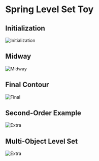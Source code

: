 Spring Level Set Toy
=====
## Initialization
![Initialization](https://github.com/bclucas/blob/blob/master/screenshots/levelset_toy1.png)
## Midway
![Midway](https://github.com/bclucas/blob/blob/master/screenshots/levelset_toy3.png)
## Final Contour
![Final](https://github.com/bclucas/blob/blob/master/screenshots/levelset_toy2.png)
## Second-Order Example
![Extra](https://github.com/bclucas/blob/blob/master/screenshots/levelset_toy4.png)
## Multi-Object Level Set
![Extra](https://github.com/bclucas/blob/blob/master/screenshots/levelset_toy5.png)
